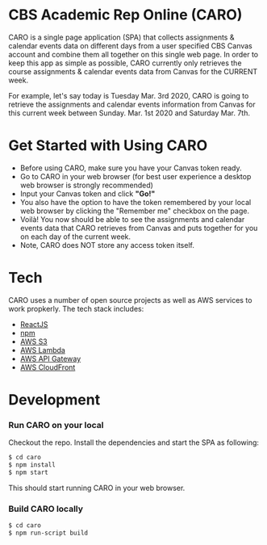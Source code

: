 # CBS Academic Rep Online (CARO)

CARO is a single page application (SPA) that collects assignments & calendar events data on different days from a user specified CBS Canvas account and combine them all together on this single web page. In order to keep this app as simple as possible, CARO currently only retrieves the course assignments & calendar events data from Canvas for the CURRENT week. 

For example, let's say today is Tuesday Mar. 3rd 2020, CARO is going to retrieve the assignments and calendar events information from Canvas for this current week between Sunday. Mar. 1st 2020 and Saturday Mar. 7th.

# Get Started with Using CARO
* Before using CARO, make sure you have your Canvas token ready. 
* Go to CARO in your web browser (for best user experience a desktop web browser is strongly recommended)
* Input your Canvas token and click **"Go!"**
* You also have the option to have the token remembered by your local web browser by clicking the "Remember me" checkbox on the page.
* Voilà! You now should be able to see the assignments and calendar events data that CARO retrieves from Canvas and puts together for you on each day of the current week.
* Note, CARO does NOT store any access token itself.

# Tech
CARO uses a number of open source projects as well as AWS services to work propkerly. The tech stack includes:
* [ReactJS]
* [npm]
* [AWS S3]
* [AWS Lambda]
* [AWS API Gateway] 
* [AWS CloudFront]

# Development
### Run CARO on your local
Checkout the repo. Install the dependencies and start the SPA as following:
```sh
$ cd caro
$ npm install
$ npm start
```
This should start running CARO in your web browser.

### Build CARO locally
```sh
$ cd caro
$ npm run-script build
```

[ReactJS]: <https://reactjs.org/>
[npm]: <https://www.npmjs.com/>
[AWS S3]: <https://aws.amazon.com/s3/>
[AWS Lambda]: <https://aws.amazon.com/lambda/>
[AWS API Gateway]: <https://aws.amazon.com/api-gateway/>
[AWS CloudFront]: <https://aws.amazon.com/cloudfront/>